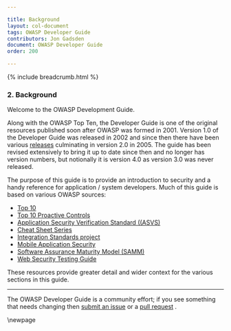 ```yaml
---

title: Background
layout: col-document
tags: OWASP Developer Guide
contributors: Jon Gadsden
document: OWASP Developer Guide
order: 200

---
```


{% include breadcrumb.html %}

### 2. Background

Welcome to the OWASP Development Guide.

Along with the OWASP Top Ten, the Developer Guide is one of the original resources
published soon after OWASP was formed in 2001.
Version 1.0 of the Developer Guide was released in 2002
and since then there have been various [releases][versions] culminating in version 2.0 in 2005.
The guide has been revised extensively to bring it up to date since then and no longer has version numbers,
but notionally it is version 4.0 as version 3.0 was never released.

The purpose of this guide is to provide an introduction to security
and a handy reference for application / system developers.
Much of this guide is based on various OWASP sources:

* [Top 10][top10]
* [Top 10 Proactive Controls][proactive10]
* [Application Security Verification Standard ((ASVS)][asvs]
* [Cheat Sheet Series][cheat]
* [Integration Standards project][ois]
* [Mobile Application Security][mas]
* [Software Assurance Maturity Model (SAMM)][samm]
* [Web Security Testing Guide][wstg]

These resources provide greater detail and wider context for the various sections in this guide.

----

The OWASP Developer Guide is a community effort; if you see something that needs changing
then [submit an issue][issue02] or a [pull request][pr] .

[asvs]: https://owasp.org/www-project-application-security-verification-standard/
[cheat]: https://owasp.org/www-project-cheat-sheets/
[issue02]: https://github.com/OWASP/www-project-developer-guide/issues/new?labels=enhancement&template=request.md&title=Update:%2002-background
[mas]: https://mas.owasp.org/
[ois]: https://owasp.org/www-project-integration-standards/
[pr]: https://github.com/OWASP/www-project-developer-guide/pulls
[proactive10]: https://owasp.org/www-project-proactive-controls/
[samm]: https://owaspsamm.org/about/
[top10]: https://owasp.org/www-project-top-ten/
[versions]: https://github.com/OWASP/DevGuide/wiki#old-versions
[wstg]: https://owasp.org/www-project-web-security-testing-guide/

\newpage
